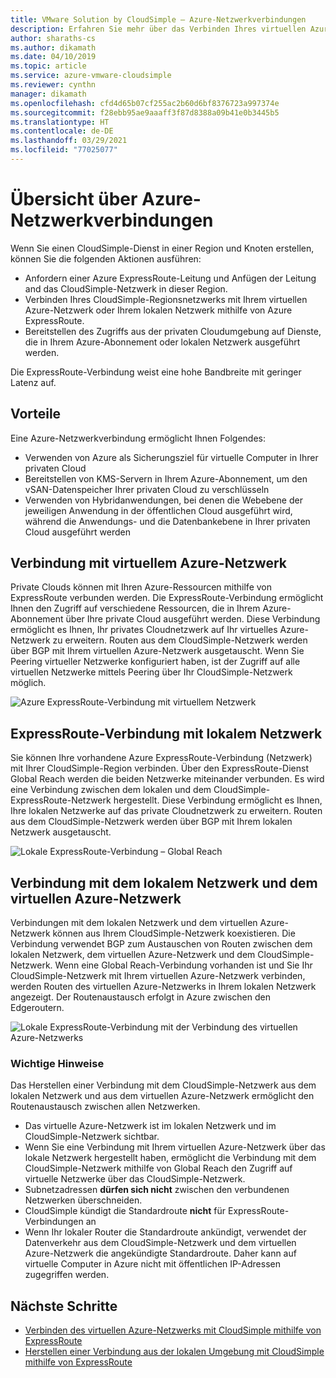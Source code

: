 ```yaml
---
title: VMware Solution by CloudSimple – Azure-Netzwerkverbindungen
description: Erfahren Sie mehr über das Verbinden Ihres virtuellen Azure-Netzwerks mit Ihrem CloudSimple-Regionsnetzwerk.
author: sharaths-cs
ms.author: dikamath
ms.date: 04/10/2019
ms.topic: article
ms.service: azure-vmware-cloudsimple
ms.reviewer: cynthn
manager: dikamath
ms.openlocfilehash: cfd4d65b07cf255ac2b60d6bf8376723a997374e
ms.sourcegitcommit: f28ebb95ae9aaaff3f87d8388a09b41e0b3445b5
ms.translationtype: HT
ms.contentlocale: de-DE
ms.lasthandoff: 03/29/2021
ms.locfileid: "77025077"
---
```

# <a name="azure-network-connections-overview"></a>Übersicht über Azure-Netzwerkverbindungen

Wenn Sie einen CloudSimple-Dienst in einer Region und Knoten erstellen, können Sie die folgenden Aktionen ausführen:

* Anfordern einer Azure ExpressRoute-Leitung und Anfügen der Leitung and das CloudSimple-Netzwerk in dieser Region.
* Verbinden Ihres CloudSimple-Regionsnetzwerks mit Ihrem virtuellen Azure-Netzwerk oder Ihrem lokalen Netzwerk mithilfe von Azure ExpressRoute.
* Bereitstellen des Zugriffs aus der privaten Cloudumgebung auf Dienste, die in Ihrem Azure-Abonnement oder lokalen Netzwerk ausgeführt werden.

Die ExpressRoute-Verbindung weist eine hohe Bandbreite mit geringer Latenz auf.

## <a name="benefits"></a>Vorteile

Eine Azure-Netzwerkverbindung ermöglicht Ihnen Folgendes:

* Verwenden von Azure als Sicherungsziel für virtuelle Computer in Ihrer privaten Cloud
* Bereitstellen von KMS-Servern in Ihrem Azure-Abonnement, um den vSAN-Datenspeicher Ihrer privaten Cloud zu verschlüsseln
* Verwenden von Hybridanwendungen, bei denen die Webebene der jeweiligen Anwendung in der öffentlichen Cloud ausgeführt wird, während die Anwendungs- und die Datenbankebene in Ihrer privaten Cloud ausgeführt werden

## <a name="azure-virtual-network-connection"></a>Verbindung mit virtuellem Azure-Netzwerk

Private Clouds können mit Ihren Azure-Ressourcen mithilfe von ExpressRoute verbunden werden.  Die ExpressRoute-Verbindung ermöglicht Ihnen den Zugriff auf verschiedene Ressourcen, die in Ihrem Azure-Abonnement über Ihre private Cloud ausgeführt werden.  Diese Verbindung ermöglicht es Ihnen, Ihr privates Cloudnetzwerk auf Ihr virtuelles Azure-Netzwerk zu erweitern.  Routen aus dem CloudSimple-Netzwerk werden über BGP mit Ihrem virtuellen Azure-Netzwerk ausgetauscht.  Wenn Sie Peering virtueller Netzwerke konfiguriert haben, ist der Zugriff auf alle virtuellen Netzwerke mittels Peering über Ihr CloudSimple-Netzwerk möglich.

![Azure ExpressRoute-Verbindung mit virtuellem Netzwerk](media/cloudsimple-azure-network-connection.png)

## <a name="expressroute-connection-to-on-premises-network"></a>ExpressRoute-Verbindung mit lokalem Netzwerk

Sie können Ihre vorhandene Azure ExpressRoute-Verbindung (Netzwerk) mit Ihrer CloudSimple-Region verbinden. Über den ExpressRoute-Dienst Global Reach werden die beiden Netzwerke miteinander verbunden.  Es wird eine Verbindung zwischen dem lokalen und dem CloudSimple-ExpressRoute-Netzwerk hergestellt.  Diese Verbindung ermöglicht es Ihnen, Ihre lokalen Netzwerke auf das private Cloudnetzwerk zu erweitern. Routen aus dem CloudSimple-Netzwerk werden über BGP mit Ihrem lokalen Netzwerk ausgetauscht.

![Lokale ExpressRoute-Verbindung – Global Reach](media/cloudsimple-global-reach-connection.png)

## <a name="connection-to-on-premises-network-and-azure-virtual-network"></a>Verbindung mit dem lokalem Netzwerk und dem virtuellen Azure-Netzwerk

Verbindungen mit dem lokalen Netzwerk und dem virtuellen Azure-Netzwerk können aus Ihrem CloudSimple-Netzwerk koexistieren.  Die Verbindung verwendet BGP zum Austauschen von Routen zwischen dem lokalen Netzwerk, dem virtuellen Azure-Netzwerk und dem CloudSimple-Netzwerk.  Wenn eine Global Reach-Verbindung vorhanden ist und Sie Ihr CloudSimple-Netzwerk mit Ihrem virtuellen Azure-Netzwerk verbinden, werden Routen des virtuellen Azure-Netzwerks in Ihrem lokalen Netzwerk angezeigt.  Der Routenaustausch erfolgt in Azure zwischen den Edgeroutern.

![Lokale ExpressRoute-Verbindung mit der Verbindung des virtuellen Azure-Netzwerks](media/cloudsimple-global-reach-and-vnet-connection.png)

### <a name="important-considerations"></a>Wichtige Hinweise

Das Herstellen einer Verbindung mit dem CloudSimple-Netzwerk aus dem lokalen Netzwerk und aus dem virtuellen Azure-Netzwerk ermöglicht den Routenaustausch zwischen allen Netzwerken.

* Das virtuelle Azure-Netzwerk ist im lokalen Netzwerk und im CloudSimple-Netzwerk sichtbar.
* Wenn Sie eine Verbindung mit Ihrem virtuellen Azure-Netzwerk über das lokale Netzwerk hergestellt haben, ermöglicht die Verbindung mit dem CloudSimple-Netzwerk mithilfe von Global Reach den Zugriff auf virtuelle Netzwerke über das CloudSimple-Netzwerk.
* Subnetzadressen **dürfen sich nicht** zwischen den verbundenen Netzwerken überschneiden.
* CloudSimple kündigt die Standardroute **nicht** für ExpressRoute-Verbindungen an
* Wenn Ihr lokaler Router die Standardroute ankündigt, verwendet der Datenverkehr aus dem CloudSimple-Netzwerk und dem virtuellen Azure-Netzwerk die angekündigte Standardroute.  Daher kann auf virtuelle Computer in Azure nicht mit öffentlichen IP-Adressen zugegriffen werden.

## <a name="next-steps"></a>Nächste Schritte

* [Verbinden des virtuellen Azure-Netzwerks mit CloudSimple mithilfe von ExpressRoute](virtual-network-connection.md)
* [Herstellen einer Verbindung aus der lokalen Umgebung mit CloudSimple mithilfe von ExpressRoute](on-premises-connection.md)
